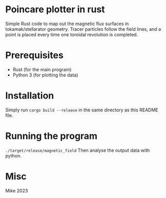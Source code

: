 # Poincare plotter in rust

Simple Rust code to map out the magnetic flux surfaces in tokamak/stellarator geometry.
Tracer particles follow the field lines, and a  point is placed every time one toroidal revolution is completed.

# Prerequisites

* Rust (for the main program)
* Python 3 (for plotting the data)

# Installation

Simply run `cargo build --release` in the same directory as this README file.

# Running the program

`./target/release/magnetic_field`
Then analyse the output data with python.

# Misc

Mike 2023